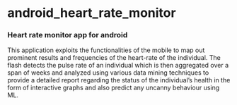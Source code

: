 # android_heart_rate_monitor
### Heart rate monitor app for android
This application exploits the functionalities of the mobile to map out prominent results and frequencies of the heart-rate of the individual.
The flash detects the pulse rate of an individual which is then aggregated over a span of weeks and analyzed using various data mining techniques to provide a detailed report regarding the status of the individual’s health in the form of interactive graphs and also predict any uncanny behaviour using ML.
